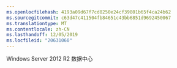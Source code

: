 ```yaml
---
ms.openlocfilehash: 4193a09d67f7cd8250e24cf39801b65f4ca24b62
ms.sourcegitcommit: c63d47c411504fb84651c43bb6851d9692450067
ms.translationtype: MT
ms.contentlocale: zh-CN
ms.lasthandoff: 12/05/2019
ms.locfileid: "20631060"
---
```

<Token xmlns:xlink="http://www.w3.org/1999/xlink">Windows Server 2012 R2 数据中心</Token>